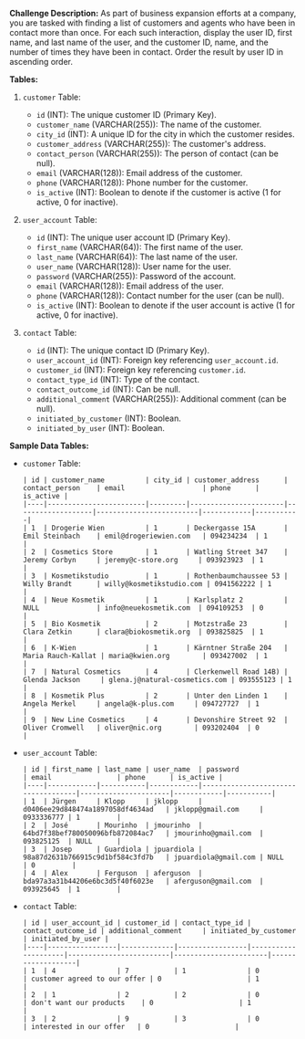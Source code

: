 **Challenge Description:**
As part of business expansion efforts at a company, you are tasked with finding a list of customers and agents who have been in contact more than once. For each such interaction, display the user ID, first name, and last name of the user, and the customer ID, name, and the number of times they have been in contact. Order the result by user ID in ascending order.

**Tables:**

1. `customer` Table:
   - `id` (INT): The unique customer ID (Primary Key).
   - `customer_name` (VARCHAR(255)): The name of the customer.
   - `city_id` (INT): A unique ID for the city in which the customer resides.
   - `customer_address` (VARCHAR(255)): The customer's address.
   - `contact_person` (VARCHAR(255)): The person of contact (can be null).
   - `email` (VARCHAR(128)): Email address of the customer.
   - `phone` (VARCHAR(128)): Phone number for the customer.
   - `is_active` (INT): Boolean to denote if the customer is active (1 for active, 0 for inactive).

2. `user_account` Table:
   - `id` (INT): The unique user account ID (Primary Key).
   - `first_name` (VARCHAR(64)): The first name of the user.
   - `last_name` (VARCHAR(64)): The last name of the user.
   - `user_name` (VARCHAR(128)): User name for the user.
   - `password` (VARCHAR(255)): Password of the account.
   - `email` (VARCHAR(128)): Email address of the user.
   - `phone` (VARCHAR(128)): Contact number for the user (can be null).
   - `is_active` (INT): Boolean to denote if the user account is active (1 for active, 0 for inactive).

3. `contact` Table:
   - `id` (INT): The unique contact ID (Primary Key).
   - `user_account_id` (INT): Foreign key referencing `user_account.id`.
   - `customer_id` (INT): Foreign key referencing `customer.id`.
   - `contact_type_id` (INT): Type of the contact.
   - `contact_outcome_id` (INT): Can be null.
   - `additional_comment` (VARCHAR(255)): Additional comment (can be null).
   - `initiated_by_customer` (INT): Boolean.
   - `initiated_by_user` (INT): Boolean.

**Sample Data Tables:**

- `customer` Table:

  ```
  | id | customer_name          | city_id | customer_address      | contact_person    | email                   | phone      | is_active |
  |----|------------------------|---------|-----------------------|-------------------|-------------------------|------------|-----------|
  | 1  | Drogerie Wien          | 1       | Deckergasse 15A       | Emil Steinbach    | emil@drogeriewien.com   | 094234234  | 1         |
  | 2  | Cosmetics Store        | 1       | Watling Street 347    | Jeremy Corbyn     | jeremy@c-store.org     | 093923923  | 1         |
  | 3  | Kosmetikstudio         | 1       | Rothenbaumchaussee 53 | Willy Brandt      | willy@kosmetikstudio.com | 0941562222 | 1         |
  | 4  | Neue Kosmetik          | 1       | Karlsplatz 2          | NULL              | info@neuekosmetik.com  | 094109253  | 0         |
  | 5  | Bio Kosmetik           | 2       | Motzstraße 23         | Clara Zetkin      | clara@biokosmetik.org  | 093825825  | 1         |
  | 6  | K-Wien                 | 1       | Kärntner Straße 204   | Maria Rauch-Kallat | maria@kwien.org        | 093427002  | 1         |
  | 7  | Natural Cosmetics      | 4       | Clerkenwell Road 14B) | Glenda Jackson     | glena.j@natural-cosmetics.com | 093555123 | 1 |
  | 8  | Kosmetik Plus          | 2       | Unter den Linden 1    | Angela Merkel     | angela@k-plus.com     | 094727727  | 1         |
  | 9  | New Line Cosmetics     | 4       | Devonshire Street 92  | Oliver Cromwell   | oliver@nic.org        | 093202404  | 0         |
  ```

- `user_account` Table:

  ```
  | id | first_name | last_name | user_name  | password                            | email                | phone      | is_active |
  |----|------------|-----------|------------|------------------------------------|----------------------|------------|-----------|
  | 1  | Jürgen     | Klopp     | jklopp     | d0406ee29d848474a1897058df4634ad   | jklopp@gmail.com     | 0933336777 | 1         |
  | 2  | José       | Mourinho  | jmourinho  | 64bd7f38bef780050096bfb872084ac7   | jmourinho@gmail.com  | 093825125  | NULL      |
  | 3  | Josep      | Guardiola | jpuardiola | 98a87d2631b766915c9d1bf584c3fd7b   | jpuardiola@gmail.com | NULL       | 0         |
  | 4  | Alex       | Ferguson  | aferguson  | bda97a3a31b44206e6bc3d5f40f6023e   | aferguson@gmail.com  | 093925645  | 1         |
  ```

- `contact` Table:

  ```
  | id | user_account_id | customer_id | contact_type_id | contact_outcome_id | additional_comment     | initiated_by_customer | initiated_by_user |
  |----|-----------------|-------------|-----------------|---------------------|-------------------------|-----------------------|-------------------|
  | 1  | 4               | 7           | 1               | 0                   | customer agreed to our offer | 0                     | 1                 |
  | 2  | 1               | 2           | 2               | 0                   | don't want our products    | 0                     | 1                 |
  | 3  | 2               | 9           | 3               | 0                   | interested in our offer   | 0                     |
